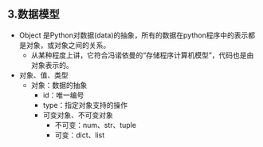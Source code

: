 
## 3.数据模型
- Object 是Python对数据(data)的抽象，所有的数据在python程序中的表示都是对象，或对象之间的关系。
  - 从某种程度上讲，它符合冯诺依曼的“存储程序计算机模型”，代码也是由对象表示的。
- 对象、值、类型
  - 对象：数据的抽象
    - id：唯一编号
    - type：指定对象支持的操作
    - 可变对象、不可变对象
      - 不可变：num、str、tuple
      - 可变：dict、list



